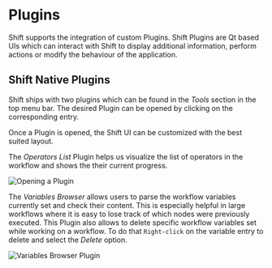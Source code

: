 # Plugins

Shift supports the integration of custom Plugins. Shift Plugins are Qt based UIs which can interact with Shift to display additional information, perform actions or modify the behaviour of the application.

## Shift Native Plugins

Shift ships with two plugins which can be found in the *Tools* section in the top menu bar. The desired Plugin can be opened by clicking on the corresponding entry.

Once a Plugin is opened, the Shift UI can be customized with the best suited layout.

The *Operators List* Plugin helps us visualize the list of operators in the workflow and shows the their current progress.

![Opening a Plugin](/images/opening_a_plugin.gif)

The *Variables Browser* allows users to parse the workflow variables currently set and check their content. This is especially helpful in large workflows where it is easy to lose track of which nodes were previously executed. This Plugin also allows to delete specific workflow variables set while working on a workflow. To do that `Right-click` on the variable entry to delete and select the *Delete* option.


![Variables Browser Plugin](/images/variables_browser_plugin.gif)